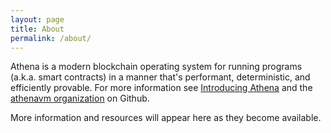 ```yaml
---
layout: page
title: About
permalink: /about/
---
```


Athena is a modern blockchain operating system for running programs (a.k.a. smart contracts) in a manner that's performant, deterministic, and efficiently provable. For more information see [Introducing Athena](https://spacemesh.io/blog/introducing-athena/) and the [athenavm organization](https://github.com/athenavm) on Github.

More information and resources will appear here as they become available.
